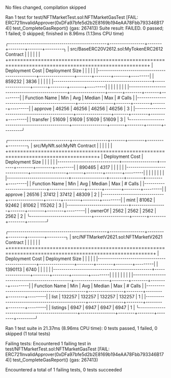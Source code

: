 No files changed, compilation skipped

Ran 1 test for test/NFTMarketTest.sol:NFTMarketGasTest
[FAIL: ERC721InvalidApprover(0xDFa97bfe5d2b2E8169b194eAA78Fbb793346B174)] test_CompleteGasReport() (gas: 267413)
Suite result: FAILED. 0 passed; 1 failed; 0 skipped; finished in 8.96ms (1.13ms CPU time)

╭------------------------------------------------+-----------------+-------+--------+-------+---------╮
| src/BaseERC20V2612.sol:MyTokenERC2612 Contract |                 |       |        |       |         |
+=====================================================================================================+
| Deployment Cost                                | Deployment Size |       |        |       |         |
|------------------------------------------------+-----------------+-------+--------+-------+---------|
| 859232                                         | 3836            |       |        |       |         |
|------------------------------------------------+-----------------+-------+--------+-------+---------|
|                                                |                 |       |        |       |         |
|------------------------------------------------+-----------------+-------+--------+-------+---------|
| Function Name                                  | Min             | Avg   | Median | Max   | # Calls |
|------------------------------------------------+-----------------+-------+--------+-------+---------|
| approve                                        | 46256           | 46256 | 46256  | 46256 | 3       |
|------------------------------------------------+-----------------+-------+--------+-------+---------|
| transfer                                       | 51609           | 51609 | 51609  | 51609 | 3       |
╰------------------------------------------------+-----------------+-------+--------+-------+---------╯

╭------------------------------+-----------------+-------+--------+--------+---------╮
| src/MyNft.sol:MyNft Contract |                 |       |        |        |         |
+====================================================================================+
| Deployment Cost              | Deployment Size |       |        |        |         |
|------------------------------+-----------------+-------+--------+--------+---------|
| 890465                       | 4317            |       |        |        |         |
|------------------------------+-----------------+-------+--------+--------+---------|
|                              |                 |       |        |        |         |
|------------------------------+-----------------+-------+--------+--------+---------|
| Function Name                | Min             | Avg   | Median | Max    | # Calls |
|------------------------------+-----------------+-------+--------+--------+---------|
| approve                      | 26516           | 37412 | 37412  | 48309  | 2       |
|------------------------------+-----------------+-------+--------+--------+---------|
| mint                         | 81062           | 92462 | 81062  | 115262 | 3       |
|------------------------------+-----------------+-------+--------+--------+---------|
| ownerOf                      | 2562            | 2562  | 2562   | 2562   | 2       |
╰------------------------------+-----------------+-------+--------+--------+---------╯

╭------------------------------------------------+-----------------+--------+--------+--------+---------╮
| src/NFTMarketV2621.sol:NFTMarketV2621 Contract |                 |        |        |        |         |
+=======================================================================================================+
| Deployment Cost                                | Deployment Size |        |        |        |         |
|------------------------------------------------+-----------------+--------+--------+--------+---------|
| 1390113                                        | 6740            |        |        |        |         |
|------------------------------------------------+-----------------+--------+--------+--------+---------|
|                                                |                 |        |        |        |         |
|------------------------------------------------+-----------------+--------+--------+--------+---------|
| Function Name                                  | Min             | Avg    | Median | Max    | # Calls |
|------------------------------------------------+-----------------+--------+--------+--------+---------|
| list                                           | 132257          | 132257 | 132257 | 132257 | 1       |
|------------------------------------------------+-----------------+--------+--------+--------+---------|
| listings                                       | 6947            | 6947   | 6947   | 6947   | 1       |
╰------------------------------------------------+-----------------+--------+--------+--------+---------╯


Ran 1 test suite in 21.37ms (8.96ms CPU time): 0 tests passed, 1 failed, 0 skipped (1 total tests)

Failing tests:
Encountered 1 failing test in test/NFTMarketTest.sol:NFTMarketGasTest
[FAIL: ERC721InvalidApprover(0xDFa97bfe5d2b2E8169b194eAA78Fbb793346B174)] test_CompleteGasReport() (gas: 267413)

Encountered a total of 1 failing tests, 0 tests succeeded

